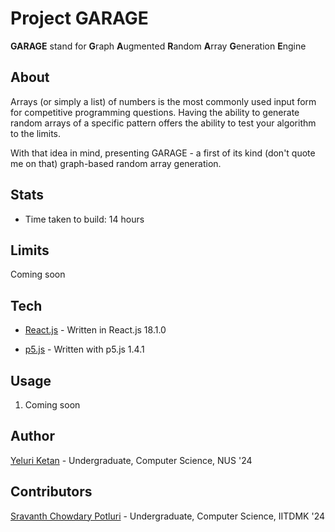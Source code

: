 # Project GARAGE

**GARAGE** stand for **G**raph **A**ugmented **R**andom **A**rray **G**eneration **E**ngine

## About

Arrays (or simply a list) of numbers is the most commonly used input form for competitive programming questions. Having the ability to generate random arrays of a specific pattern offers the ability to test your algorithm to the limits.

With that idea in mind, presenting GARAGE - a first of its kind (don't quote me on that) graph-based random array generation.

## Stats

- Time taken to build: 14 hours

## Limits

Coming soon

## Tech

- [React.js]() - Written in React.js 18.1.0

- [p5.js](https://p5js.org/) - Written with p5.js 1.4.1

## Usage

1. Coming soon

## Author

[Yeluri Ketan](https://github.com/YeluriKetan) - Undergraduate, Computer Science, NUS '24

## Contributors

[Sravanth Chowdary Potluri](https://github.com/parzival979) - Undergraduate, Computer Science, IITDMK '24
